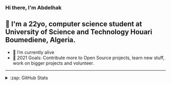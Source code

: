 ### Hi there, I'm Abdelhak

## 🔭 I'm a 22yo,  computer science student at University of Science and Technology Houari Boumediene, Algeria.

- 🌱 I’m currently alive
- 🥅 2021 Goals: Contribute more to Open Source projects, learn new stuff, work on bigger projects and volunteer.

---


<details>
  <summary>:zap: GitHub Stats</summary>

  <img align="left" alt="Abdelhak's GitHub Stats" src="https://github-readme-stats.vercel.app/api?username=abdelhak2406&show_icons=true&hide_border=true" />

</details>

[twitter]: https://twitter.com/abdelhak2406

